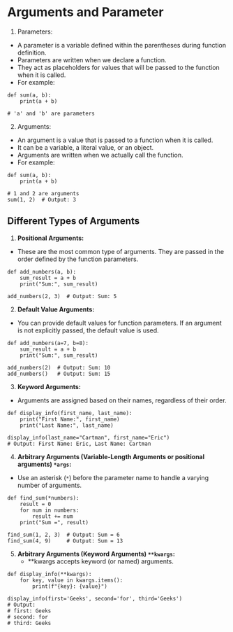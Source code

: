 # Arguments and Parameter

1. Parameters:
  * A parameter is a variable defined within the parentheses during function definition.
  * Parameters are written when we declare a function.
  * They act as placeholders for values that will be passed to the function when it is called.
  * For example:
```
def sum(a, b):
    print(a + b)

# 'a' and 'b' are parameters

```

2. Arguments:
  * An argument is a value that is passed to a function when it is called.
  * It can be a variable, a literal value, or an object.
  * Arguments are written when we actually call the function.
  * For example:
```
def sum(a, b):
    print(a + b)

# 1 and 2 are arguments
sum(1, 2)  # Output: 3

```

## Different Types of Arguments

1. **Positional Arguments:**
 * These are the most common type of arguments. They are passed in the order defined by the function parameters.
```
def add_numbers(a, b):
    sum_result = a + b
    print("Sum:", sum_result)

add_numbers(2, 3)  # Output: Sum: 5
```

2. **Default Value Arguments:**
 * You can provide default values for function parameters. If an argument is not explicitly passed, the default value is used.
```
def add_numbers(a=7, b=8):
    sum_result = a + b
    print("Sum:", sum_result)

add_numbers(2)  # Output: Sum: 10
add_numbers()   # Output: Sum: 15
```

3. **Keyword Arguments:**
 * Arguments are assigned based on their names, regardless of their order.
```
def display_info(first_name, last_name):
    print("First Name:", first_name)
    print("Last Name:", last_name)

display_info(last_name="Cartman", first_name="Eric")
# Output: First Name: Eric, Last Name: Cartman
```

4. **Arbitrary Arguments (Variable-Length Arguments or positional arguments) `*args`:**
 * Use an asterisk (`*`) before the parameter name to handle a varying number of arguments.
```
def find_sum(*numbers):
    result = 0
    for num in numbers:
        result += num
    print("Sum =", result)

find_sum(1, 2, 3)  # Output: Sum = 6
find_sum(4, 9)     # Output: Sum = 13
```

5. **Arbitrary Arguments (Keyword Arguments) `**kwargs`:**
   * **kwargs accepts keyword (or named) arguments.
```
def display_info(**kwargs):
    for key, value in kwargs.items():
        print(f"{key}: {value}")

display_info(first='Geeks', second='for', third='Geeks')
# Output:
# first: Geeks
# second: for
# third: Geeks
```
